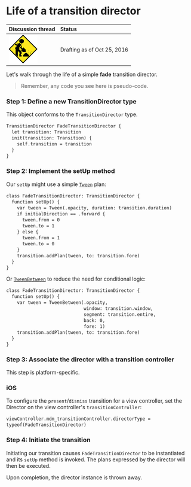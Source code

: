 # Life of a transition director

| Discussion thread | Status |
|:------------------|:-------|
| ![](../../../_assets/under-construction-flashing-barracade-animation.gif) | Drafting as of Oct 25, 2016 |

Let's walk through the life of a simple **fade** transition director.

> Remember, any code you see here is pseudo-code.

### Step 1: Define a new TransitionDirector type

This object conforms to the `TransitionDirector` type.

```
TransitionDirector FadeTransitionDirector {
  let transition: Transition
  init(transition: Transition) {
    self.transition = transition
  }
}
```

### Step 2: Implement the setUp method

Our `setUp` might use a simple [`Tween`](https://material-motion.gitbooks.io/material-motion-starmap/content/specifications/plans/Tween.html) plan:

```
class FadeTransitionDirector: TransitionDirector {
  function setUp() {
    var tween = Tween(.opacity, duration: transition.duration)
    if initialDirection == .forward {
      tween.from = 0
      tween.to = 1
    } else {
      tween.from = 1
      tween.to = 0
    }
    transition.addPlan(tween, to: transition.fore)
  }
}
```

Or [`TweenBetween`](https://material-motion.gitbooks.io/material-motion-starmap/content/specifications/plans/TweenBetween.html) to reduce the need for conditional logic:

```
class FadeTransitionDirector: TransitionDirector {
  function setUp() {
    var tween = TweenBetween(.opacity,
                             window: transition.window,
                             segment: transition.entire,
                             back: 0,
                             fore: 1)
    transition.addPlan(tween, to: transition.fore)
  }
}
```

### Step 3: Associate the director with a transition controller

This step is platform-specific.

### iOS

To configure the `present`/`dismiss` transition for a view controller, set the Director on the view controller's `transitionController`:

```
viewController.mdm_transitionController.directorType = typeof(FadeTransitionDirector)
```

### Step 4: Initiate the transition

Initiating our transition causes `FadeTransitionDirector` to be instantiated and its `setUp` method is invoked. The plans expressed by the director will then be executed.

Upon completion, the director instance is thrown away.
